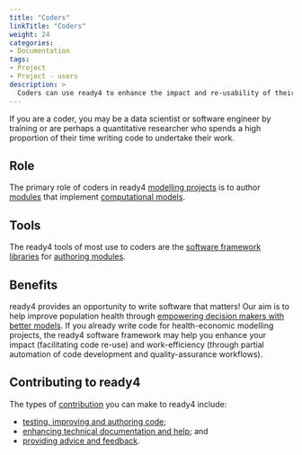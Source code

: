 ```yaml
---
title: "Coders"
linkTitle: "Coders"
weight: 24
categories: 
- Documentation
tags:
- Project
- Project - users
description: >
  Coders can use ready4 to enhance the impact and re-usability of their algorithms.
---
```


If you are a coder, you may be a data scientist or software engineer by training or are perhaps a quantitative researcher who spends a high proportion of their time writing code to undertake their work. 

## Role
The primary role of coders in ready4 [modelling projects](/docs/getting-started/concepts/project/) is to author [modules](/docs/getting-started/concepts/module/) that implement [computational models](/docs/getting-started/concepts/model/).

## Tools
The ready4 tools of most use to coders are the [software framework libraries](/docs/software/libraries/types/framework/) for [authoring modules](/docs/framework/use/authoring-modules/). 

## Benefits
ready4 provides an opportunity to write software that matters! Our aim is to help improve population health through [empowering decision makers with better models](/docs/getting-started/motivation/). If you already write code for health-economic modelling projects, the ready4 software framework may help you enhance your impact (facilitating code re-use) and work-efficiency (through partial automation of code development and quality-assurance workflows). 

## Contributing to ready4
The types of [contribution](/docs/contribution-guidelines/) you can make to ready4 include:

- [testing, improving and authoring code](/docs/contribution-guidelines/contribution-types/code/);
- [enhancing technical documentation and help](/docs/contribution-guidelines/contribution-types/community/); and
- [providing advice and feedback](/docs/contribution-guidelines/contribution-types/advisory/).

